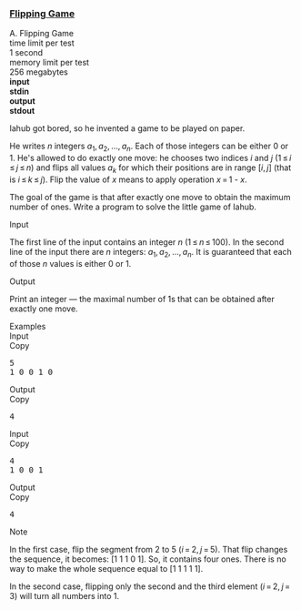 <h3><a href="https://codeforces.com/contest/327/problem/A" target="_blank" rel="noopener noreferrer">Flipping Game</a></h3>

<div class="header"><div class="title">A. Flipping Game</div><div class="time-limit"><div class="property-title">time limit per test</div>1 second</div><div class="memory-limit"><div class="property-title">memory limit per test</div>256 megabytes</div><div class="input-file input-standard" style="font-weight: bold"><div class="property-title">input</div>stdin</div><div class="output-file output-standard" style="font-weight: bold"><div class="property-title">output</div>stdout</div></div><div><p>Iahub got bored, so he invented a game to be played on paper. </p><p>He writes <span class="tex-span"><i>n</i></span> integers <span class="tex-span"><i>a</i><sub class="lower-index">1</sub>, <i>a</i><sub class="lower-index">2</sub>, ..., <i>a</i><sub class="lower-index"><i>n</i></sub></span>. Each of those integers can be either 0 or 1. He's allowed to do exactly one move: he chooses two indices <span class="tex-span"><i>i</i></span> and <span class="tex-span"><i>j</i></span> (<span class="tex-span">1 ≤ <i>i</i> ≤ <i>j</i> ≤ <i>n</i></span>) and flips all values <span class="tex-span"><i>a</i><sub class="lower-index"><i>k</i></sub></span> for which their positions are in range <span class="tex-span">[<i>i</i>, <i>j</i>]</span> (that is <span class="tex-span"><i>i</i> ≤ <i>k</i> ≤ <i>j</i></span>). Flip the value of <span class="tex-span"><i>x</i></span> means to apply operation <span class="tex-span"><i>x</i> = 1</span> - <span class="tex-span"><i>x</i></span>.</p><p>The goal of the game is that after <span class="tex-font-style-bf">exactly</span> one move to obtain the maximum number of ones. Write a program to solve the little game of Iahub.</p></div><div class="input-specification"><div class="section-title">Input</div><p>The first line of the input contains an integer <span class="tex-span"><i>n</i></span> (<span class="tex-span">1 ≤ <i>n</i> ≤ 100</span>). In the second line of the input there are <span class="tex-span"><i>n</i></span> integers: <span class="tex-span"><i>a</i><sub class="lower-index">1</sub>, <i>a</i><sub class="lower-index">2</sub>, ..., <i>a</i><sub class="lower-index"><i>n</i></sub></span>. It is guaranteed that each of those <span class="tex-span"><i>n</i></span> values is either 0 or 1.</p></div><div class="output-specification"><div class="section-title">Output</div><p>Print an integer — the maximal number of 1s that can be obtained after exactly one move. </p></div><div class="sample-tests"><div class="section-title">Examples</div><div class="sample-test"><div class="input"><div class="title">Input<div title="Copy" data-clipboard-target="#id006499487334464239" id="id0010560335330286641" class="input-output-copier">Copy</div></div><pre id="id006499487334464239">5<br>1 0 0 1 0<br></pre></div><div class="output"><div class="title">Output<div title="Copy" data-clipboard-target="#id00731459739697049" id="id003399140794298011" class="input-output-copier">Copy</div></div><pre id="id00731459739697049">4<br></pre></div><div class="input"><div class="title">Input<div title="Copy" data-clipboard-target="#id005887169218371548" id="id009254943343693166" class="input-output-copier">Copy</div></div><pre id="id005887169218371548">4<br>1 0 0 1<br></pre></div><div class="output"><div class="title">Output<div title="Copy" data-clipboard-target="#id005830909275135735" id="id0025692865818785415" class="input-output-copier">Copy</div></div><pre id="id005830909275135735">4<br></pre></div></div></div><div class="note"><div class="section-title">Note</div><p>In the first case, flip the segment from 2 to 5 <span class="tex-span">(<i>i</i> = 2, <i>j</i> = 5)</span>. That flip changes the sequence, it becomes: [1 1 1 0 1]. So, it contains four ones. There is no way to make the whole sequence equal to [1 1 1 1 1].</p><p>In the second case, flipping only the second and the third element <span class="tex-span">(<i>i</i> = 2, <i>j</i> = 3)</span> will turn all numbers into 1.</p></div>